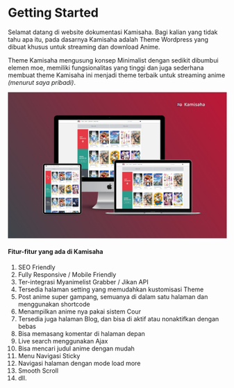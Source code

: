 # Getting Started

Selamat datang di website dokumentasi Kamisaha. Bagi kalian yang tidak tahu apa itu, pada dasarnya Kamisaha adalah Theme Wordpress yang dibuat khusus untuk streaming dan download Anime.

Theme Kamisaha mengusung konsep Minimalist dengan sedikit dibumbui elemen moe, memiliki fungsionalitas yang tinggi dan juga sederhana membuat theme Kamisaha ini menjadi theme terbaik untuk streaming anime _(menurut saya pribadi)_.

![Mockup](../image/Mockup.jpg)

#### Fitur-fitur yang ada di Kamisaha

1. SEO Friendly
2. Fully Responsive / Mobile Friendly
3. Ter-integrasi Myanimelist Grabber / Jikan API
5. Tersedia halaman setting yang memudahkan kustomisasi Theme
3. Post anime super gampang, semuanya di dalam satu halaman dan menggunakan shortcode
3. Menampilkan anime nya pakai sistem Cour
3. Tersedia juga halaman Blog, dan bisa di aktif atau nonaktifkan dengan bebas
3. Bisa memasang komentar di halaman depan
3. Live search menggunakan Ajax
3. Bisa mencari judul anime dengan mudah
3. Menu Navigasi Sticky
4. Navigasi halaman dengan mode load more
5. Smooth Scroll
6. dll.
